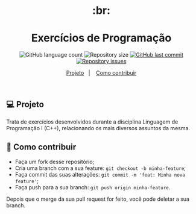 <h1 align="center">
  :br:
</h1>
<h1 align="center">
  Exercícios de Programação
</h1>
<p align="center">
  <img alt="GitHub language count" src="https://img.shields.io/github/languages/count/franklinthony/exercises-programming-cpp">

  <img alt="Repository size" src="https://img.shields.io/github/repo-size/franklinthony/exercises-programming-cpp">
  
  <a href="https://github.com/franklinthony/exercises-programming-cpp/commits/master">
    <img alt="GitHub last commit" src="https://img.shields.io/github/last-commit/franklinthony/exercises-programming-cpp">
  </a>

  <a href="https://github.com/franklinthony/exercises-programming-cpp/issues">
    <img alt="Repository issues" src="https://img.shields.io/github/issues/franklinthony/exercises-programming-cpp">
  </a>
</p>

<p align="center">
  <a href="#-projeto">Projeto</a>&nbsp;&nbsp;&nbsp;|&nbsp;&nbsp;&nbsp;
  <a href="#-como-contribuir">Como contribuir</a>
</p>

<br>

## 💻 Projeto

Trata de exercícios desenvolvidos durante a disciplina Linguagem de Programação I (C++), relacionando os mais diversos assuntos da mesma.

## 🤔 Como contribuir

- Faça um fork desse repositório;
- Cria uma branch com a sua feature: `git checkout -b minha-feature`;
- Faça commit das suas alterações: `git commit -m 'feat: Minha nova feature'`;
- Faça push para a sua branch: `git push origin minha-feature`.

Depois que o merge da sua pull request for feito, você pode deletar a sua branch.
